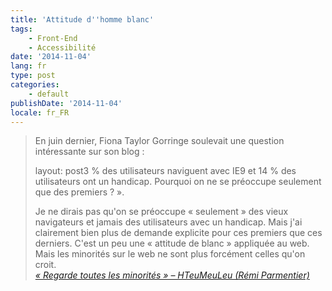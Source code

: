 ```yaml
---
title: 'Attitude d''homme blanc'
tags:
    - Front-End
    - Accessibilité
date: '2014-11-04'
lang: fr
type: post
categories:
    - default
publishDate: '2014-11-04'
locale: fr_FR
---
```


> En juin dernier, Fiona Taylor Gorringe soulevait une question intéressante sur son blog&nbsp;:  
>
> layout: post3 % des utilisateurs naviguent avec IE9 et 14 % des utilisateurs ont un handicap. Pourquoi on ne se préoccupe seulement que des premiers&nbsp;?&nbsp;».  
>
> Je ne dirais pas qu'on se préoccupe «&nbsp;seulement&nbsp;» des vieux navigateurs et jamais des utilisateurs avec un handicap. Mais j'ai clairement bien plus de demande explicite pour ces premiers que ces derniers. C'est un peu une «&nbsp;attitude de blanc&nbsp;» appliquée au web. Mais les minorités sur le web ne sont plus forcément celles qu'on croit.  
>   <cite>[«&nbsp;Regarde toutes les minorités&nbsp;» – HTeuMeuLeu (Rémi Parmentier)](http://www.hteumeuleu.fr/regarde-toutes-les-minorites/ "&laquo;&nbsp;Regarde toutes les minorités&nbsp;&raquo; – HTeuMeuLeu (Rémi Parmentier)")</cite>
